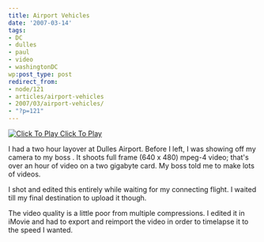 ```yaml
---
title: Airport Vehicles
date: '2007-03-14'
tags:
- DC
- dulles
- paul
- video
- washingtonDC
wp:post_type: post
redirect_from:
- node/121
- articles/airport-vehicles
- 2007/03/airport-vehicles/
- "?p=121"
---
```


[ ![](http://blip.tv/file/get/Bensheldon-AirportVehicles233.flv.jpg "Click To Play") ](http://blip.tv/file/get/Bensheldon-AirportVehicles233.flv)
[Click To Play](http://blip.tv/file/get/Bensheldon-AirportVehicles233.flv)

I had a two hour layover at Dulles Airport. Before I left, I was showing off my camera to my boss . It shoots full frame (640 x 480) mpeg-4 video; that's over an hour of video on a two gigabyte card. My boss told me to make lots of videos.

I shot and edited this entirely while waiting for my connecting flight. I waited till my final destination to upload it though.

The video quality is a little poor from multiple compressions. I edited it in iMovie and had to export and reimport the video in order to timelapse it to the speed I wanted.
